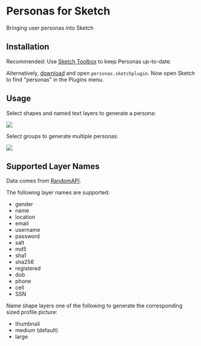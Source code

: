 # Personas for Sketch
Bringing user personas into Sketch

## Installation
Recommended: Use [Sketch Toolbox](http://sketchtoolbox.com/) to keep Personas up-to-date.

Alternatively, [download](https://github.com/nolastan/Sketch-Personas/archive/master.zip) and open `personas.sketchplugin`. Now open Sketch to find "personas" in the Plugins menu.

## Usage
Select shapes and named text layers to generate a persona:

![](http://s15.postimg.org/r0h9jqt5n/personas.gif)

Select groups to generate multiple personas:

![](https://d13yacurqjgara.cloudfront.net/users/42731/screenshots/2298626/ezgif-783276486.gif)

## Supported Layer Names
Data comes from [RandomAPI](https://randomuser.me/).

The following layer names are supported:
- gender
- name
- location
- email
- username
- password
- salt
- md5
- sha1
- sha256
- registered
- dob
- phone
- cell
- SSN

Name shape layers one of the following to generate the corresponding sized profile picture:
- thumbnail
- medium (default)
- large
